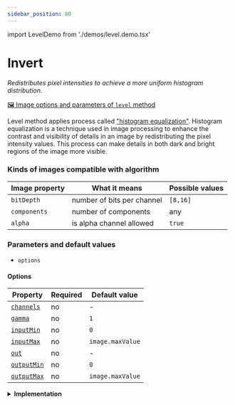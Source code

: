 ```yaml
---
sidebar_position: 80
---
```


import LevelDemo from './demos/level.demo.tsx'

# Invert

_Redistributes pixel intensities to achieve a more uniform histogram distribution._

[🖼️ Image options and parameters of `level` method](https://api.image-js.org/classes/index.Image.html#level)

Level method applies process called ["histogram equalization"](https://en.wikipedia.org/wiki/Histogram_equalization 'wikipedia link on histogram equalization').
Histogram equalization is a technique used in image processing to enhance the contrast and visibility of details in an image by redistributing the pixel intensity values.
This process can make details in both dark and bright regions of the image more visible.

<LevelDemo />

### Kinds of images compatible with algorithm

| Image property | What it means              | Possible values |
| -------------- | -------------------------- | --------------- |
| `bitDepth`     | number of bits per channel | `[8,16]`        |
| `components`   | number of components       | any             |
| `alpha`        | is alpha channel allowed   | `true`          |

### Parameters and default values

- `options`

#### Options

| Property                                                                             | Required | Default value    |
| ------------------------------------------------------------------------------------ | -------- | ---------------- |
| [`channels`](https://api.image-js.org/interfaces/index.LevelOptions.html#channels)   | no       | -                |
| [`gamma`](https://api.image-js.org/interfaces/index.LevelOptions.html#gamma)         | no       | `1`              |
| [`inputMin`](https://api.image-js.org/interfaces/index.LevelOptions.html#inputMin)   | no       | `0`              |
| [`inputMax`](https://api.image-js.org/interfaces/index.LevelOptions.html#inputMax)   | no       | `image.maxValue` |
| [`out`](https://api.image-js.org/interfaces/index.LevelOptions.html#out)             | no       | -                |
| [`outputMin`](https://api.image-js.org/interfaces/index.LevelOptions.html#outputMin) | no       | `0`              |
| [`outputMax`](https://api.image-js.org/interfaces/index.LevelOptions.html#outputMax) | no       | `image.maxValue` |

<details>
<summary><b>Implementation</b></summary>

Here's how level filter is implemented in ImageJS:

_Input border values selection_: The first step is to choose the range of values that the filter must redistribute.

_Output border values selection_: Then the range of output values must be chosen. It is necessary to understand in what output limits should lie pixels that belong to the input values set.

_Calculation of the values_: After getting input and output values each pixel is compared with input values and a ratio is calculated by using formula:

$$
\dfrac{value - inputMin}{inputMax - inputMin}
$$

where $$value$$ is a value of a pixel which is within the input borders. If value is outside of input limits it is equal to maximum input value.
From there the formula is reciprocated to compute new output value.

:::caution
`gamma` option allows choosing the curve by which points will be connected. It uses [Bezier curves](https://en.wikipedia.org/wiki/B%C3%A9zier_curve 'wikipedia link on bezier curves') to manipulate this shape. The bigger the value, the smoother the connection is.
:::

_Setting the values_: After calculating it, the filter replaces the original pixel value with this levelled value. This process is repeated for every pixel in the image, as the window moves over the entire image.

</details>
